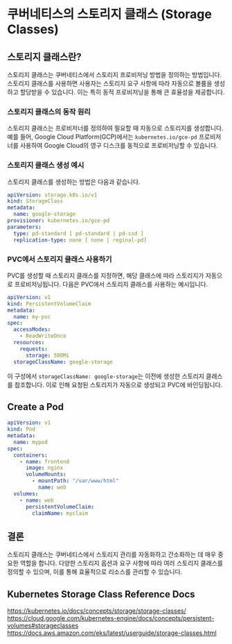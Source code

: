 # 쿠버네티스의 스토리지 클래스 (Storage Classes)

## 스토리지 클래스란?

스토리지 클래스는 쿠버네티스에서 스토리지 프로비저닝 방법을 정의하는 방법입니다. 스토리지 클래스를 사용하면 사용자는 스토리지 요구 사항에 따라 자동으로 볼륨을 생성하고 할당받을 수 있습니다. 이는 특히 동적 프로비저닝을 통해 큰 효율성을 제공합니다.

### 스토리지 클래스의 동작 원리

스토리지 클래스는 프로비저너를 정의하여 필요할 때 자동으로 스토리지를 생성합니다. 예를 들어, Google Cloud Platform(GCP)에서는 `kubernetes.io/gce-pd` 프로비저너를 사용하여 Google Cloud의 영구 디스크를 동적으로 프로비저닝할 수 있습니다.

### 스토리지 클래스 생성 예시

스토리지 클래스를 생성하는 방법은 다음과 같습니다.

```yaml
apiVersion: storage.k8s.io/v1
kind: StorageClass
metadata:
  name: google-storage
provisioner: kubernetes.io/gce-pd
parameters:
  type: pd-standard [ pd-standard | pd-ssd ]
  replication-type: none [ none | reginal-pd]
```

### PVC에서 스토리지 클래스 사용하기

PVC를 생성할 때 스토리지 클래스를 지정하면, 해당 클래스에 따라 스토리지가 자동으로 프로비저닝됩니다. 다음은 PVC에서 스토리지 클래스를 사용하는 예시입니다.

```yaml
apiVersion: v1
kind: PersistentVolumeClaim
metadata:
  name: my-pvc
spec:
  accessModes:
    - ReadWriteOnce
  resources:
    requests:
      storage: 500Mi
  storageClassName: google-storage
```

이 구성에서 `storageClassName: google-storage`는 이전에 생성한 스토리지 클래스를 참조합니다. 이로 인해 요청된 스토리지가 자동으로 생성되고 PVC에 바인딩됩니다.

## Create a Pod

```yaml
apiVersion: v1
kind: Pod
metadata:
  name: mypod
spec:
  containers:
    - name: frontend
      image: nginx
      volumeMounts:
        - mountPath: "/var/www/html"
          name: web
  volumes:
    - name: web
      persistentVolumeClaim:
        claimName: myclaim
```

## 결론

스토리지 클래스는 쿠버네티스에서 스토리지 관리를 자동화하고 간소화하는 데 매우 중요한 역할을 합니다. 다양한 스토리지 옵션과 요구 사항에 따라 여러 스토리지 클래스를 정의할 수 있으며, 이를 통해 효율적으로 리소스를 관리할 수 있습니다.

## Kubernetes Storage Class Reference Docs

https://kubernetes.io/docs/concepts/storage/storage-classes/
https://cloud.google.com/kubernetes-engine/docs/concepts/persistent-volumes#storageclasses
https://docs.aws.amazon.com/eks/latest/userguide/storage-classes.html
